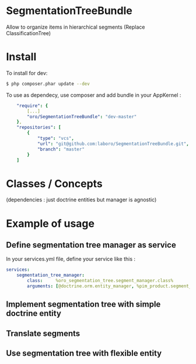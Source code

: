 SegmentationTreeBundle
======================

Allow to organize items in hierarchical segments  (Replace ClassificationTree)

Install
=======

To install for dev:

```bash
$ php composer.phar update --dev
```

To use as dependecy, use composer and add bundle in your AppKernel :

```yaml
    "require": {
        [...]
        "oro/SegmentationTreeBundle": "dev-master"
    },
    "repositories": [
        {
            "type": "vcs",
            "url": "git@github.com:laboro/SegmentationTreeBundle.git",
            "branch": "master"
        }
    ]
```


Classes / Concepts
==================

(dependencies : just doctrine entities but manager is agnostic)



Example of usage
================

Define segmentation tree manager as service
-------------------------------------------
In your services.yml file, define your service like this :
```yaml
services:
    segmentation_tree_manager:
        class:     %oro_segmentation_tree.segment_manager.class%
        arguments: [@doctrine.orm.entity_manager, %pim_product.segment_class%]
```


Implement segmentation tree with simple doctrine entity
-------------------------------------------------------


Translate segments
------------------


Use segmentation tree with flexible entity
------------------------------------------


